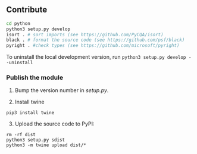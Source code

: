 ## Contribute

```sh
cd python
python3 setup.py develop
isort . # sort imports (see https://github.com/PyCQA/isort)
black . # format the source code (see https://github.com/psf/black)
pyright . #check types (see https://github.com/microsoft/pyright)
```

To uninstall the local development version, run `python3 setup.py develop --uninstall`

### Publish the module

1. Bump the version number in _setup.py_.

2. Install twine

```
pip3 install twine
```

3. Upload the source code to PyPI:

```
rm -rf dist
python3 setup.py sdist
python3 -m twine upload dist/*
```
